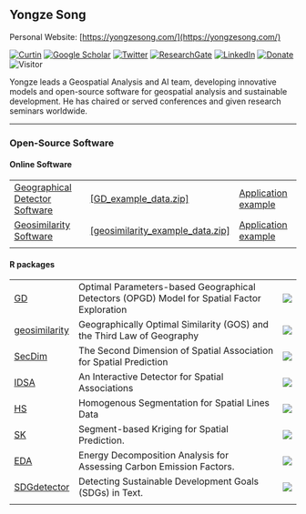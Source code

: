 ## Yongze Song
Personal Website: [https://yongzesong.com/](https://yongzesong.com/)

[![Curtin](https://img.shields.io/badge/Curtin-Homepage-%23B7950B )](https://staffportal.curtin.edu.au/staff/profile/view/yongze-song-35491f7e/)
[![Google Scholar](https://img.shields.io/badge/Google-Scholar-blue)](https://scholar.google.com/citations?user=bNuxvgIAAAAJ&hl=en)
[![Twitter](https://img.shields.io/twitter/follow/yongzesong?style=social)](https://twitter.com/yongzesong)
[![ResearchGate](https://img.shields.io/badge/ResearchGate-%2300CCBB)](https://www.researchgate.net/profile/Yongze-Song)
[![LinkedIn](https://img.shields.io/badge/LinkedIn-blue)](https://www.linkedin.com/in/yongzesong)
[![Donate](https://img.shields.io/badge/Donate-Buy%20me%20a%20coffee-orange.svg)](https://www.buymeacoffee.com/ysong)
![Visitor](https://visitor-badge.laobi.icu/badge?page_id=yongzesong.yongzesong)

Yongze leads a Geospatial Analysis and AI team, developing innovative models and open-source software for geospatial analysis and sustainable development. He has chaired or served conferences and given research seminars worldwide. 


---

### Open-Source Software



#### Online Software

| | | |
|-|-|-|
| [Geographical Detector Software](https://yongzesong.github.io/GD) |  [[GD_example_data.zip]](https://org780972831.files.wordpress.com/2023/05/ndvi.csv_.zip) |  [Application example](https://org780972831.files.wordpress.com/2023/05/gd_example.png) |
| [Geosimilarity Software](https://yongzesong.github.io/geosimilarity) |  [[geosimilarity_example_data.zip]](https://org780972831.files.wordpress.com/2023/05/geosimilarity_example.zip) | [Application example](https://org780972831.files.wordpress.com/2023/05/geosimilarity_example.png) |
| | | |

#### R packages

| | | |
|-|--|--|
| [GD](http://cran.r-project.org/web/packages/GD/vignettes/GD.html) | Optimal Parameters-based Geographical Detectors (OPGD) Model for Spatial Factor Exploration | ![](https://badgen.net/cran/dt/GD/?color=blue)   |
| [geosimilarity](http://cran.r-project.org/web/packages/geosimilarity/vignettes/geosimilarity.html) | Geographically Optimal Similarity (GOS) and the Third Law of Geography | ![](https://badgen.net/cran/dt/geosimilarity/?color=blue) |
| [SecDim](http://cran.r-project.org/web/packages/SecDim/vignettes/SecDim.html) | The Second Dimension of Spatial Association for Spatial Prediction | ![](https://badgen.net/cran/dt/SecDim/?color=blue) |
| [IDSA](https://cran.r-project.org/web/packages/IDSA/IDSA.pdf) | An Interactive Detector for Spatial Associations | ![](https://badgen.net/cran/dt/IDSA/?color=blue)  |
| [HS](https://cran.rstudio.com/web/packages/HS/index.html) | Homogenous Segmentation for Spatial Lines Data | ![](https://badgen.net/cran/dt/HS/?color=blue) |
| [SK](https://cran.r-project.org/src/contrib/Archive/SK/) | Segment-based Kriging for Spatial Prediction. | ![](https://badgen.net/cran/dt/SK/?color=blue)  |
| [EDA](http://cran.r-project.org/web/packages/EDA/vignettes/EDA.html) | Energy Decomposition Analysis for Assessing Carbon Emission Factors. | ![](https://badgen.net/cran/dt/EDA/?color=blue)  |
| [SDGdetector](https://github.com/Yingjie4Science/SDGdetector) | Detecting Sustainable Development Goals (SDGs) in Text. | ![](https://badgen.net/cran/dt/SDGdetector/?color=blue)  |
| | | |




